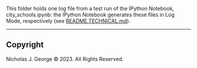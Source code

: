 This folder holds one log file from a test run of the IPython Notebook, city_schools.ipynb: the IPython Notebook generates these files in Log Mode, respectively (see [README.TECHNICAL.md](./README.TECHNICAL.md)).

----

## Copyright

Nicholas J. George © 2023. All Rights Reserved.

